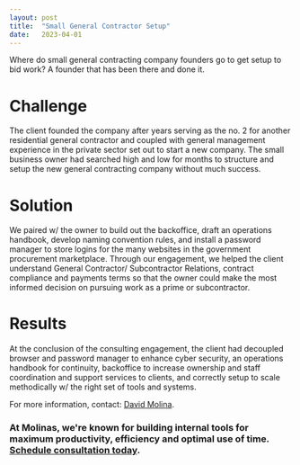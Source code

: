 ```yaml
---
layout: post
title:  "Small General Contractor Setup"
date:   2023-04-01
---
```


<p class="intro"><span class="dropcap">W</span>here do small general contracting company founders go to get setup to bid work? A founder that has been there and done it.</p>

# Challenge
The client founded the company after years serving as the no. 2 for another residential general contractor and coupled with general management experience in the private sector set out to start a new company. The small business owner had searched high and low for months to structure and setup the new general contracting company without much success.

# Solution
We paired w/ the owner to build out the backoffice, draft an operations handbook, develop naming convention rules, and install a password manager to store logins for the many websites in the government procurement marketplace. Through our engagement, we helped the client understand General Contractor/ Subcontractor Relations, contract compliance and payments terms so that the owner could make the most informed decision on pursuing work as a prime or subcontractor.

# Results
At the conclusion of the consulting engagement, the client had decoupled browser and password manager to enhance cyber security, an operations handbook for continuity, backoffice to increase ownership and staff coordination and support services to clients, and correctly setup to scale methodically w/ the right set of tools and systems.

For more information, contact: [David Molina](/about).

### At Molinas, we're known for building internal tools for maximum productivity, efficiency and optimal use of time. [Schedule consultation today](/contact).
